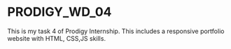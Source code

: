 # PRODIGY_WD_04
This is my task 4 of Prodigy Internship. This includes a responsive portfolio website with HTML, CSS,JS skills.
